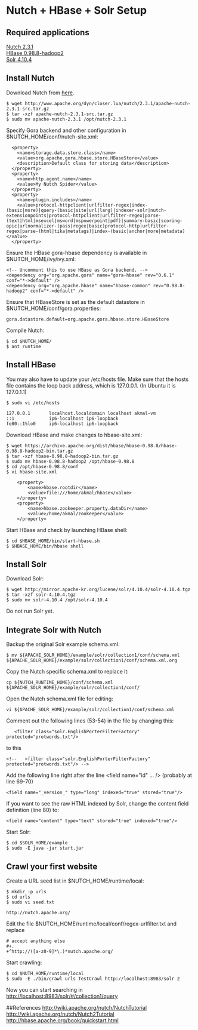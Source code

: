 # Nutch + HBase + Solr Setup

## Required applications
<a href="http://www.apache.org/dyn/closer.lua/nutch/2.3.1/apache-nutch-2.3.1-src.tar.gz">Nutch 2.3.1</a><br />
<a href="https://archive.apache.org/dist/hbase/hbase-0.98.8/hbase-0.98.8-hadoop2-bin.tar.gz">HBase 0.98.8-hadoop2</a><br />
<a href="http://mirror.apache-kr.org/lucene/solr/4.10.4/solr-4.10.4.tgz">Solr 4.10.4</a><br />

## Install Nutch
Download Nutch from <a href="http://www.apache.org/dyn/closer.lua/nutch/2.3.1/apache-nutch-2.3.1-src.tar.gz">here</a>.

```
$ wget http://www.apache.org/dyn/closer.lua/nutch/2.3.1/apache-nutch-2.3.1-src.tar.gz
$ tar -xzf apache-nutch-2.3.1-src.tar.gz
$ sudo mv apache-nutch-2.3.1 /opt/nutch-2.3.1
```
Specify Gora backend and other configuration in $NUTCH_HOME/conf/nutch-site.xml:

```
  <property>
    <name>storage.data.store.class</name>
    <value>org.apache.gora.hbase.store.HBaseStore</value>
    <description>Default class for storing data</description>
  </property>
  <property>
    <name>http.agent.name</name>
    <value>My Nutch Spider</value>
  </property>
  <property>
    <name>plugin.includes</name>
    <value>protocol-httpclient|urlfilter-regex|index-(basic|more)|query-(basic|site|url|lang)|indexer-solr|nutch-extensionpoints|protocol-httpclient|urlfilter-regex|parse-(text|html|msexcel|msword|mspowerpoint|pdf)|summary-basic|scoring-opic|urlnormalizer-(pass|regex|basic)protocol-http|urlfilter-regex|parse-(html|tika|metatags)|index-(basic|anchor|more|metadata)</value>
  </property>

```

Ensure the HBase gora-hbase dependency is available in $NUTCH_HOME/ivy/ivy.xml:

```
<!-- Uncomment this to use HBase as Gora backend. -->
<dependency org="org.apache.gora" name="gora-hbase" rev="0.6.1" conf="*->default" />
<dependency org="org.apache.hbase" name="hbase-common" rev="0.98.8-hadoop2" conf="*->default" />
```

Ensure that HBaseStore is set as the default datastore in $NUTCH_HOME/conf/gora.properties:

```
gora.datastore.default=org.apache.gora.hbase.store.HBaseStore
```

Compile Nutch:
```
$ cd $NUTCH_HOME/
$ ant runtime
```

## Install HBase

You may also have to update your /etc/hosts file. Make sure that the hosts file contains the loop back address, which is 127.0.0.1. (In Ubuntu it is 127.0.1.1) 

```
$ sudo vi /etc/hosts

127.0.0.1       localhost.localdomain localhost akmal-vm
::1             ip6-localhost ip6-loopback
fe80::1%lo0     ip6-localhost ip6-loopback
```

Download HBase and make changes to hbase-site.xml:
```
$ wget https://archive.apache.org/dist/hbase/hbase-0.98.8/hbase-0.98.8-hadoop2-bin.tar.gz
$ tar -xzf hbase-0.98.8-hadoop2-bin.tar.gz
$ sudo mv hbase-0.98.8-hadoop2 /opt/hbase-0.98.8
$ cd /opt/hbase-0.98.8/conf
$ vi hbase-site.xml

    <property>
        <name>hbase.rootdir</name>
        <value>file:///home/akmal/hbase</value>
    </property>
    <property>
        <name>hbase.zookeeper.property.dataDir</name>
        <value>/home/akmal/zookeeper</value>
    </property>

```
Start HBase and check by launching HBase shell:

```
$ cd $HBASE_HOME/bin/start-hbase.sh
$ $HBASE_HOME/bin/hbase shell
```

## Install Solr
Download Solr:

```
$ wget http://mirror.apache-kr.org/lucene/solr/4.10.4/solr-4.10.4.tgz
$ tar -xzf solr-4.10.4.tgz
$ sudo mv solr-4.10.4 /opt/solr-4.10.4

```
Do not run Solr yet.

## Integrate Solr with Nutch

Backup the original Solr example schema.xml:
```
$ mv ${APACHE_SOLR_HOME}/example/solr/collection1/conf/schema.xml ${APACHE_SOLR_HOME}/example/solr/collection1/conf/schema.xml.org
```

Copy the Nutch specific schema.xml to replace it:
```
cp ${NUTCH_RUNTIME_HOME}/conf/schema.xml ${APACHE_SOLR_HOME}/example/solr/collection1/conf/
```

Open the Nutch schema.xml file for editing:
```
vi ${APACHE_SOLR_HOME}/example/solr/collection1/conf/schema.xml
```
Comment out the following lines (53-54) in the file by changing this:
```
   <filter class="solr.EnglishPorterFilterFactory" protected="protwords.txt"/>
```
to this
```
<!--   <filter class="solr.EnglishPorterFilterFactory" protected="protwords.txt"/> -->
```
Add the following line right after the line <field name="id" ... /> (probably at line 69-70)
```
<field name="_version_" type="long" indexed="true" stored="true"/>
```
If you want to see the raw HTML indexed by Solr, change the content field definition (line 80) to:
```
<field name="content" type="text" stored="true" indexed="true"/>
```

Start Solr:
```
$ cd $SOLR_HOME/example 
$ sudo -E java -jar start.jar
```

## Crawl your first website

Create a URL seed list in $NUTCH_HOME/runtime/local:
```
$ mkdir -p urls
$ cd urls
$ sudo vi seed.txt

http://nutch.apache.org/
```

Edit the file $NUTCH_HOME/runtime/local/conf/regex-urlfilter.txt and replace
```
# accept anything else
#+.
+^http://([a-z0-9]*\.)*nutch.apache.org/
```
Start crawling:
```
$ cd $NUTH_HOME/runtime/local
$ sudo -E ./bin/crawl urls TestCrawl http://localhost:8983/solr 2
```

Now you can start searching in <a href="http://localhost:8983/solr/#/collection1/query">http://localhost:8983/solr/#/collection1/query</a>

##References
<a href="http://wiki.apache.org/nutch/NutchTutorial">http://wiki.apache.org/nutch/NutchTutorial</a><br />
<a href="http://wiki.apache.org/nutch/Nutch2Tutorial">http://wiki.apache.org/nutch/Nutch2Tutorial</a><br />
<a href="http://hbase.apache.org/book/quickstart.html">http://hbase.apache.org/book/quickstart.html</a><br />

